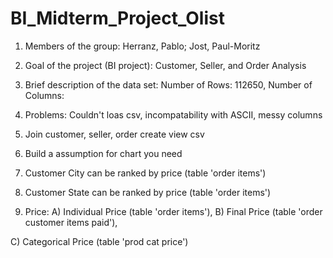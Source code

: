 # BI_Midterm_Project_Olist

1) Members of the group: Herranz, Pablo; Jost, Paul-Moritz

2) Goal of the project (BI project): Customer, Seller, and Order Analysis

3) Brief description of the data set: Number of Rows: 112650, Number of Columns: 

4) Problems: Couldn't loas csv, incompatability with ASCII, messy columns

5) Join customer, seller, order create view csv

6) Build a assumption for chart you need

7) Customer City can be ranked by price (table 'order items')

8) Customer State can be ranked by price (table 'order items')

9) Price: A) Individual Price (table 'order items'), B) Final Price (table 'order customer items paid'), 

C) Categorical Price (table 'prod cat price')